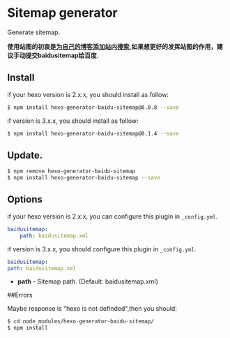# Sitemap generator

Generate sitemap.

**使用站图的初衷是[为自己的博客添加站内搜索](http://gengbiao.me/2014/10/22/hexo%E6%B7%BB%E5%8A%A0%E7%99%BE%E5%BA%A6%E7%AB%99%E5%86%85%E6%90%9C%E7%B4%A2/),如果想更好的发挥站图的作用，建议手动提交baidusitemap给百度.**


## Install
if your hexo version is 2.x.x, you should install as follow:
``` bash
$ npm install hexo-generator-baidu-sitemap@0.0.8 --save
```
if version is 3.x.x, you should install as follow:
``` bash
$ npm install hexo-generator-baidu-sitemap@0.1.4 --save
```

## Update.
``` bash
$ npm remove hexo-generator-baidu-sitemap
$ npm install hexo-generator-baidu-sitemap --save
```

## Options

if your hexo version is 2.x.x, you can configure this plugin in `_config.yml`.

``` yaml
baidusitemap:
    path: baidusitemap.xml
```
if version is 3.x.x, you should configure this plugin in `_config.yml`.
``` yaml
baidusitemap:
path: baidusitemap.xml
```
- **path** - Sitemap path. (Default: baidusitemap.xml)

##Errors

Maybe response is "hexo is not definded",then you should:
``` bash
$ cd node_modules/hexo-generator-baidu-sitemap/
$ npm install
```

